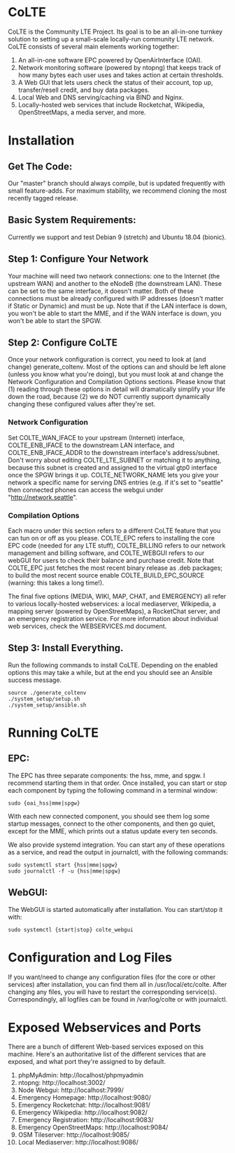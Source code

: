 # CoLTE
CoLTE is the Community LTE Project. Its goal is to be an all-in-one turnkey solution to setting up a small-scale locally-run community LTE network. CoLTE consists of several main elements working together:
1) An all-in-one software EPC powered by OpenAirInterface (OAI).
2) Network monitoring software (powered by ntopng) that keeps track of how many bytes each user uses and takes action at certain thresholds.
3) A Web GUI that lets users check the status of their account, top up, transfer/resell credit, and buy data packages.
4) Local Web and DNS serving/caching via BIND and Nginx.
5) Locally-hosted web services that include Rocketchat, Wikipedia, OpenStreetMaps, a media server, and more.

# Installation

## Get The Code:
Our "master" branch should always compile, but is updated frequently with small feature-adds. For maximum stability, we recommend cloning the most recently tagged release.

## Basic System Requirements:
Currently we support and test Debian 9 (stretch) and Ubuntu 18.04 (bionic).

## Step 1: Configure Your Network
Your machine will need two network connections: one to the Internet (the upstream WAN) and another to the eNodeB (the downstream LAN). These can be set to the same interface, it doesn't matter. Both of these connections must be already configured with IP addresses (doesn't matter if Static or Dynamic) and must be up. Note that if the LAN interface is down, you won't be able to start the MME, and if the WAN interface is down, you won't be able to start the SPGW.

## Step 2: Configure CoLTE
Once your network configuration is correct, you need to look at (and change) generate_coltenv. Most of the options can and should be left alone (unless you know what you're doing), but you must look at and change the Network Configuration and Compilation Options sections. Please know that (1) reading through these options in detail will dramatically simplify your life down the road, because (2) we do NOT currently support dynamically changing these configured values after they're set.

### Network Configuration
Set COLTE_WAN_IFACE to your upstream (Internet) interface, COLTE_ENB_IFACE to the downstream LAN interface, and COLTE_ENB_IFACE_ADDR to the downstream interface's address/subnet. Don't worry about editing COLTE_LTE_SUBNET or matching it to anything, because this subnet is created and assigned to the virtual gtp0 interface once the SPGW brings it up.  COLTE_NETWORK_NAME lets you give your network a specific name for serving DNS entries (e.g. if it's set to "seattle" then connected phones can access the webgui under "http://network.seattle".

### Compilation Options
Each macro under this section refers to a different CoLTE feature that you can tun on or off as you please. COLTE_EPC refers to installing the core EPC code (needed for any LTE stuff), COLTE_BILLING refers to our network management and billing software, and COLTE_WEBGUI refers to our webGUI for users to check their balance and purchase credit. Note that COLTE_EPC just fetches the most recent binary release as .deb packages; to build the most recent source enable COLTE_BUILD_EPC_SOURCE (warning: this takes a long time!).

The final five options (MEDIA, WIKI, MAP, CHAT, and EMERGENCY) all refer to various locally-hosted webservices: a local mediaserver, Wikipedia, a mapping server (powered by OpenStreetMaps), a RocketChat server, and an emergency registration service. For more information about individual web services, check the WEBSERVICES.md document.

## Step 3: Install Everything.
Run the following commands to install CoLTE. Depending on the enabled options this may take a while, but at the end you should see an Ansible success message.

```
source ./generate_coltenv
./system_setup/setup.sh
./system_setup/ansible.sh
```

# Running CoLTE

## EPC:
The EPC has three separate components: the hss, mme, and spgw. I recommend starting them in that order. Once installed, you can start or stop each component by typing the following command in a terminal window:

```
sudo {oai_hss|mme|spgw}
```

With each new connected component, you should see them log some startup messages, connect to the other components, and then go quiet, except for the MME, which prints out a status update every ten seconds.

We also provide systemd integration. You can start any of these operations as a service, and read the output in journalctl, with the following commands:

```
sudo systemctl start {hss|mme|spgw}
sudo journalctl -f -u {hss|mme|spgw}
```

## WebGUI:
The WebGUI is started automatically after installation. You can start/stop it with:

```
sudo systemctl {start|stop} colte_webgui
```

# Configuration and Log Files
If you want/need to change any configuration files (for the core or other services) after installation, you can find them all in /usr/local/etc/colte. After changing any files, you will have to restart the corresponding service(s). Correspondingly, all logfiles can be found in /var/log/colte or with journalctl.

# Exposed Webservices and Ports
There are a bunch of different Web-based services exposed on this machine. Here's an authoritative list of the different services that are exposed, and what port they're assigned to by default.

1. phpMyAdmin: http://localhost/phpmyadmin
2. ntopng: http://localhost:3002/
3. Node Webgui: http://localhost:7999/
4. Emergency Homepage: http://localhost:9080/
5. Emergency Rocketchat: http://localhost:9081/
6. Emergency Wikipedia: http://localhost:9082/
7. Emergency Registration: http://localhost:9083/
8. Emergency OpenStreetMaps: http://localhost:9084/
9. OSM Tileserver: http://localhost:9085/
10. Local Mediaserver: http://localhost:9086/
